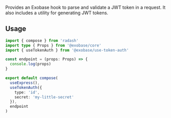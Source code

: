 Provides an Exobase hook to parse and validate a JWT token in a request. It also includes a utility for generating JWT tokens.

## Usage

```ts
import { compose } from 'radash'
import type { Props } from '@exobase/core'
import { useTokenAuth } from '@exobase/use-token-auth'

const endpoint = (props: Props) => {
  console.log(props)
}

export default compose(
  useExpress(),
  useTokenAuth({
    type: 'id',
    secret: 'my-little-secret'
  }),
  endpoint
)
```
